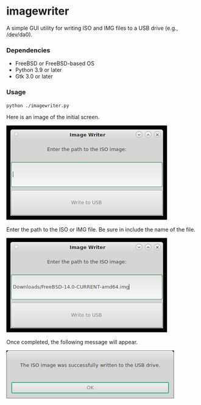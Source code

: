 # imagewriter

A simple GUI utility for writing ISO and IMG files to a USB drive (e.g., /dev/da0).

### Dependencies
* FreeBSD or FreeBSD-based OS
* Python 3.9 or later
* Gtk 3.0 or later

### Usage

```
python ./imagewriter.py
```

Here is an image of the initial screen.

![Initial screen](images/Imagewriter-1.png)

Enter the path to the ISO or IMG file. Be sure in include the name of the file.

![Enter path to ISO image](images/Imagewriter-2.png)

Once completed, the following message will appear.

![Successfully written](images/Imagewriter-3.png)
